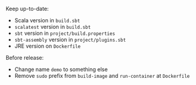 Keep up-to-date:

 * Scala version in `build.sbt`
 * `scalatest` version in `build.sbt`
 * `sbt` version in `project/build.properties`
 * `sbt-assembly` version in `project/plugins.sbt`
 * JRE version on `Dockerfile`

Before release:

 * Change name `demo` to something else
 * Remove `sudo` prefix from `build-image` and `run-container` at `Dockerfile`

